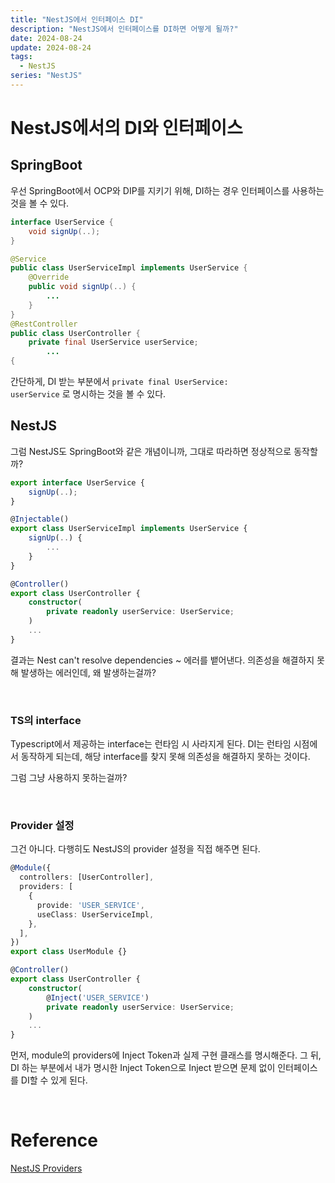 ```yaml
---
title: "NestJS에서 인터페이스 DI"
description: "NestJS에서 인터페이스를 DI하면 어떻게 될까?"
date: 2024-08-24
update: 2024-08-24
tags:
  - NestJS
series: "NestJS"
---
```


# NestJS에서의 DI와 인터페이스

## SpringBoot

우선 SpringBoot에서 OCP와 DIP를 지키기 위해, DI하는 경우 인터페이스를 사용하는 것을 볼 수 있다.

```java
interface UserService {
	void signUp(..);
}

@Service
public class UserServiceImpl implements UserService {
    @Override
    public void signUp(..) {
    	...
	}
}
@RestController
public class UserController {
	private final UserService userService;
        ...
{
```

간단하게, DI 받는 부분에서 <code>private final UserService: userService</code> 로 명시하는 것을 볼 수 있다.


## NestJS

그럼 NestJS도 SpringBoot와 같은 개념이니까, 그대로 따라하면 정상적으로 동작할까?
```ts
export interface UserService {
    signUp(..);
}

@Injectable()
export class UserServiceImpl implements UserService {
    signUp(..) {
        ...
    }
}

@Controller()
export class UserController {
    constructor(
        private readonly userService: UserService; 
    )
    ...
}
```

결과는  Nest can't resolve dependencies ~ 에러를 뱉어낸다. 의존성을 해결하지 못해 발생하는 에러인데, 왜 발생하는걸까? 

<br>

### TS의 interface
Typescript에서 제공하는 interface는 런타임 시 사라지게 된다. DI는 런타임 시점에서 동작하게 되는데, 해당 interface를 찾지 못해 의존성을 해결하지 못하는 것이다.

그럼 그냥 사용하지 못하는걸까?

<br>

### Provider 설정

그건 아니다. 다행히도 NestJS의 provider 설정을 직접 해주면 된다.

```ts
@Module({
  controllers: [UserController],
  providers: [
    {
      provide: 'USER_SERVICE',
      useClass: UserServiceImpl,
    },
  ],
})
export class UserModule {}

@Controller()
export class UserController {
    constructor(
        @Inject('USER_SERVICE')
        private readonly userService: UserService; 
    )
    ...
}
```

먼저, module의 providers에 Inject Token과 실제 구현 클래스를 명시해준다.
그 뒤, DI 하는 부분에서 내가 명시한 Inject Token으로 Inject 받으면 문제 없이 인터페이스를 DI할 수 있게 된다.

<br>

# Reference
[NestJS Providers](https://github.com/EeeasyCode/EeeasyCode.dev/blob/main/contents/posts/nestjs-providers/index.md)
